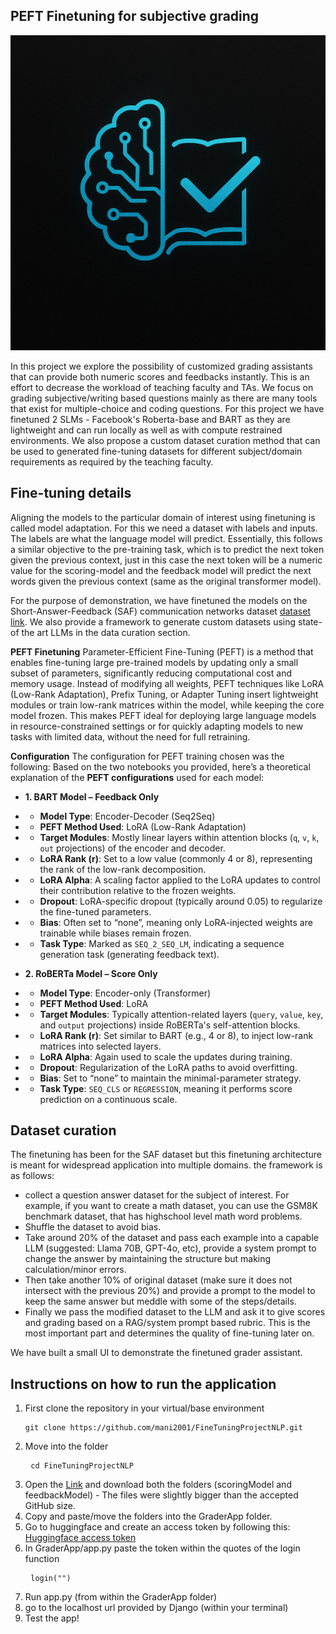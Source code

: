## PEFT Finetuning for subjective grading

![Logo](media/logo.png)

In this project we explore the possibility of customized grading assistants that can provide both numeric scores and feedbacks instantly. This is an effort to decrease the workload of teaching faculty and TAs. We focus on grading subjective/writing based questions mainly as there are many tools that exist for multiple-choice and coding questions. For this project we have finetuned 2 SLMs - Facebook's Roberta-base and BART as they are lightweight and can run locally as well as with compute restrained environments. We also propose a custom dataset curation method that can be used to generated fine-tuning datasets for different subject/domain requirements as required by the teaching faculty.

## Fine-tuning details

Aligning the models to the particular domain of interest using finetuning is called model adaptation. For this we need a dataset with labels and inputs. The labels are what the language model will predict. Essentially, this follows a similar objective to the pre-training task, which is to predict the next token given the previous context, just in this case the next token will be a numeric value for the scoring-model and the feedback model will predict the next words given the previous context (same as the original transformer model). 

For the purpose of demonstration, we have finetuned the models on the Short-Answer-Feedback (SAF) communication networks dataset [dataset link](https://huggingface.co/datasets/Short-Answer-Feedback/saf_communication_networks_english). We also provide a framework to generate custom datasets using state-of the art LLMs in the data curation section.

**PEFT Finetuning**
Parameter-Efficient Fine-Tuning (PEFT) is a method that enables fine-tuning large pre-trained models by updating only a small subset of parameters, significantly reducing computational cost and memory usage. Instead of modifying all weights, PEFT techniques like LoRA (Low-Rank Adaptation), Prefix Tuning, or Adapter Tuning insert lightweight modules or train low-rank matrices within the model, while keeping the core model frozen. This makes PEFT ideal for deploying large language models in resource-constrained settings or for quickly adapting models to new tasks with limited data, without the need for full retraining.

**Configuration**
The configuration for PEFT training chosen was the following:
Based on the two notebooks you provided, here’s a theoretical explanation of the **PEFT configurations** used for each model:

- **1. BART Model – Feedback Only**
- - **Model Type**: Encoder-Decoder (Seq2Seq)
- - **PEFT Method Used**: LoRA (Low-Rank Adaptation)
- - **Target Modules**: Mostly linear layers within attention blocks (`q`, `v`, `k`, `out` projections) of the encoder and decoder.
- - **LoRA Rank (r)**: Set to a low value (commonly 4 or 8), representing the rank of the low-rank decomposition.
- - **LoRA Alpha**: A scaling factor applied to the LoRA updates to control their contribution relative to the frozen weights.
- - **Dropout**: LoRA-specific dropout (typically around 0.05) to regularize the fine-tuned parameters.
- - **Bias**: Often set to “none”, meaning only LoRA-injected weights are trainable while biases remain frozen.
- - **Task Type**: Marked as `SEQ_2_SEQ_LM`, indicating a sequence generation task (generating feedback text).


- **2. RoBERTa Model – Score Only**
- - **Model Type**: Encoder-only (Transformer)
- - **PEFT Method Used**: LoRA
- - **Target Modules**: Typically attention-related layers (`query`, `value`, `key`, and `output` projections) inside RoBERTa's self-attention blocks.
- - **LoRA Rank (r)**: Set similar to BART (e.g., 4 or 8), to inject low-rank matrices into selected layers.
- - **LoRA Alpha**: Again used to scale the updates during training.
- - **Dropout**: Regularization of the LoRA paths to avoid overfitting.
- - **Bias**: Set to “none” to maintain the minimal-parameter strategy.
- - **Task Type**: `SEQ_CLS` or `REGRESSION`, meaning it performs score prediction on a continuous scale.


## Dataset curation
The finetuning has been for the SAF dataset but this finetuning architecture is meant for widespread application into multiple domains. the framework is as follows:

- collect a question answer dataset for the subject of interest. For example, if you want to create a math dataset, you can use the GSM8K benchmark dataset, that has highschool level math word problems.
- Shuffle the dataset to avoid bias.
- Take around 20% of the dataset and pass each example into a capable LLM (suggested: Llama 70B, GPT-4o, etc), provide a system prompt to change the answer by maintaining the structure but making calculation/minor errors.
- Then take another 10% of original dataset (make sure it does not intersect with the previous 20%) and provide a prompt to the model to keep the same answer but meddle with some of the steps/details.
- Finally we pass the modified dataset to the LLM and ask it to give scores and grading based on a RAG/system prompt based rubric. This is the most important part and determines the quality of fine-tuning later on.
  

We have built a small UI to demonstrate the finetuned grader assistant.

## Instructions on how to run the application
1) First clone the repository in your virtual/base environment<pre> ```git clone https://github.com/mani2001/FineTuningProjectNLP.git``` </pre>
2) Move into the folder <pre> ```cd FineTuningProjectNLP``` </pre>
3) Open the [Link](https://drive.google.com/drive/folders/1Ux9I9T5cI-MoK9orVutRuKr8PrR4dqZy?usp=sharing) and download both the folders (scoringModel and feedbackModel) - The files were slightly bigger than the accepted GitHub size.
4) Copy and paste/move the folders into the GraderApp folder.
5) Go to huggingface and create an access token by following this: [Huggingface access token](https://huggingface.co/docs/hub/en/security-tokens)
6) In GraderApp/app.py paste the token within the quotes of the login function <pre> ```login("")``` </pre>
7) Run app.py (from within the GraderApp folder)
8) go to the localhost url provided by Django (within your terminal)
9) Test the app!
    

